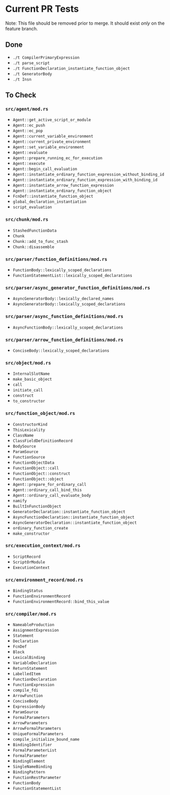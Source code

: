 # Current PR Tests

Note: This file should be removed prior to merge. It should exist _only_ on the feature branch.

## Done

* `./t CompilerPrimaryExpression`
* `./t parse_script`
* `./t FunctionDeclaration_instantiate_function_object`
* `./t GeneratorBody`
* `./t Insn`

## To Check

### `src/agent/mod.rs`

* `Agent::get_active_script_or_module`
* `Agent::ec_push`
* `Agent::ec_pop`
* `Agent::current_variable_environment`
* `Agent::current_private_environment`
* `Agent::set_variable_environment`
* `Agent::evaluate`
* `Agent::prepare_running_ec_for_execution`
* `Agent::execute`
* `Agent::begin_call_evaluation`
* `Agent::instantiate_ordinary_function_expression_without_binding_id`
* `Agent::instantiate_ordinary_function_expression_with_binding_id`
* `Agent::instantiate_arrow_function_expression`
* `Agent::instantiate_ordinary_function_object`
* `FcnDef::instantiate_function_object`
* `global_declaration_instantiation`
* `script_evaluation`

### `src/chunk/mod.rs`

* `StashedFunctionData`
* `Chunk`
* `Chunk::add_to_func_stash`
* `Chunk::disassemble`

### `src/parser/function_definitions/mod.rs`

* `FunctionBody::lexically_scoped_declarations`
* `FunctionStatementList::lexically_scoped_declarations`

### `src/parser/async_generator_function_definitions/mod.rs`

* `AsyncGeneratorBody::lexically_declared_names`
* `AsyncGeneratorBody::lexically_scoped_declarations`

### `src/parser/async_function_definitions/mod.rs`

* `AsyncFunctionBody::lexically_scoped_declarations`

### `src/parser/arrow_function_definitions/mod.rs`

* `ConciseBody::lexically_scoped_declarations`

### `src/object/mod.rs`

* `InternalSlotName`
* `make_basic_object`
* `call`
* `initiate_call`
* `construct`
* `to_constructor`

### `src/function_object/mod.rs`

* `ConstructorKind`
* `ThisLexicality`
* `ClassName`
* `ClassFieldDefinitionRecord`
* `BodySource`
* `ParamSource`
* `FunctionSource`
* `FunctionObjectData`
* `FunctionObject::call`
* `FunctionObject::construct`
* `FunctionObject::object`
* `Agent::prepare_for_ordinary_call`
* `Agent::ordinary_call_bind_this`
* `Agent::ordinary_call_evaluate_body`
* `namify`
* `BuiltInFunctionObject`
* `GeneratorDeclaration::instantiate_function_object`
* `AsyncFunctionDeclaration::instantiate_function_object`
* `AsyncGeneratorDeclaration::instantiate_function_object`
* `ordinary_function_create`
* `make_constructor`

### `src/execution_context/mod.rs`

* `ScriptRecord`
* `ScriptOrModule`
* `ExecutionContext`

### `src/environment_record/mod.rs`

* `BindingStatus`
* `FunctionEnvironmentRecord`
* `FunctionEnvironmentRecord::bind_this_value`

### `src/compiler/mod.rs`

* `NameableProduction`
* `AssignmentExpression`
* `Statement`
* `Declaration`
* `FcnDef`
* `Block`
* `LexicalBinding`
* `VariableDeclaration`
* `ReturnStatement`
* `LabelledItem`
* `FunctionDeclaration`
* `FunctionExpression`
* `compile_fdi`
* `ArrowFunction`
* `ConciseBody`
* `ExpressionBody`
* `ParamSource`
* `FormalParameters`
* `ArrowParameters`
* `ArrowFormalParameters`
* `UniqueFormalParameters`
* `compile_initialize_bound_name`
* `BindingIdentifier`
* `FormalParameterList`
* `FormalParameter`
* `BindingElement`
* `SingleNameBinding`
* `BindingPattern`
* `FunctionRestParameter`
* `FunctionBody`
* `FunctionStatementList`
